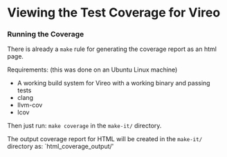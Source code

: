 # Viewing the Test Coverage for Vireo

### Running the Coverage
There is already a `make` rule for generating the coverage report as an html page.

Requirements: (this was done on an Ubuntu Linux machine)
- A working build system for Vireo with a working binary and passing tests
- clang
- llvm-cov
- lcov

Then just run: `make coverage` in the `make-it/` directory.

The output coverage report for HTML will be created in the `make-it/` directory as: `html_coverage_output/'

